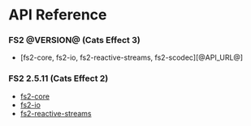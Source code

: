 # API Reference

### FS2 @VERSION@ (Cats Effect 3)

* [fs2-core, fs2-io, fs2-reactive-streams, fs2-scodec][@API_URL@]

### FS2 2.5.11 (Cats Effect 2)

* [fs2-core][core-api-v2]
* [fs2-io][io-api-v2]
* [fs2-reactive-streams][rx-api-v2]

[core-api-v2]: https://oss.sonatype.org/service/local/repositories/releases/archive/co/fs2/fs2-core_2.13/2.5.11/fs2-core_2.13-2.5.11-javadoc.jar/!/fs2/index.html
[io-api-v2]: https://oss.sonatype.org/service/local/repositories/releases/archive/co/fs2/fs2-io_2.13/2.5.11/fs2-io_2.13-2.5.11-javadoc.jar/!/fs2/io/index.html
[rx-api-v2]: https://oss.sonatype.org/service/local/repositories/releases/archive/co/fs2/fs2-reactive-streams_2.13/2.5.11/fs2-reactive-streams_2.13-2.5.11-javadoc.jar/!/fs2/interop/reactivestreams/index.html
